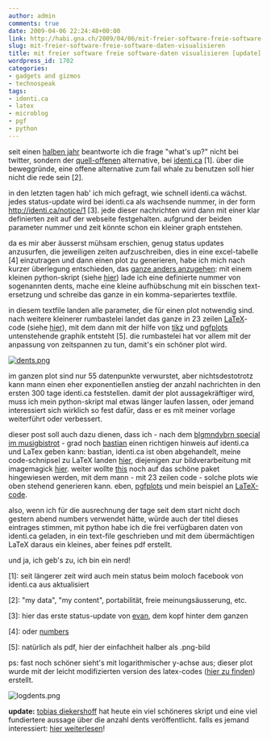 ```yaml
---
author: admin
comments: true
date: 2009-04-06 22:24:48+00:00
link: http://habi.gna.ch/2009/04/06/mit-freier-software-freie-software-daten-visualisieren/
slug: mit-freier-software-freie-software-daten-visualisieren
title: mit freier software freie software-daten visualisieren [update]
wordpress_id: 1702
categories:
- gadgets and gizmos
- technospeak
tags:
- identi.ca
- latex
- microblog
- pgf
- python
---
```


seit einen [halben jahr](http://identi.ca/notice/685038) beantworte ich die frage "what's up?" nicht bei twitter, sondern der [quell-offenen](http://laconi.ca/trac/) alternative, bei [identi.ca](http://identi.ca/) [1]. über die beweggründe, eine offene alternative zum fail whale zu benutzen soll hier nicht die rede sein [2].




in den letzten tagen hab' ich mich gefragt, wie schnell identi.ca wächst. jedes status-update wird bei identi.ca als wachsende nummer, in der form http://identi.ca/notice/1 [3]. jede dieser nachrichten wird dann mit einer klar definierten zeit auf der webseite festgehalten. aufgrund der beiden parameter nummer und zeit könnte schon ein kleiner graph entstehen.




da es mir aber äusserst mühsam erschien, genug status updates anzusurfen, die jeweiligen zeiten aufzuschreiben, dies in eine excel-tabelle [4] einzutragen und dann einen plot zu generieren, habe ich mich nach kurzer überlegung entschieden, das [ganze anders anzugehen](http://identi.ca/notice/3202500): mit einem kleinen python-skript (siehe [hier](http://habi.pastebin.com/f7f1dbbcf)) lade ich eine definierte nummer von sogenannten dents, mache eine kleine aufhübschung mit ein bisschen text-ersetzung und schreibe das ganze in ein komma-separiertes textfile.




in diesem textfile landen alle parameter, die für einen plot notwendig sind. nach weitere kleinerer rumbastelei landet das ganze in 23 zeilen [LaTeX](http://www.latex-project.org/)-code (siehe [hier](http://habi.pastebin.com/f4edf34d)), mit dem dann mit der hilfe von [tikz](http://sourceforge.net/projects/pgf/) und [pgfplots](http://pgfplots.sourceforge.net/) untenstehende graphik entsteht [5]. die rumbastelei hat vor allem mit der anpassung von zeitspannen zu tun, damit's ein schöner plot wird.





  [![dents.png](http://habi.gna.ch/wp-content/uploads/2009/04/dents.png)](http://habi.gna.ch/wp-content/uploads/2009/04/dents.png)[  
](http://habi.gna.ch/wp-content/uploads/2009/04/dents.png)





im ganzen plot sind nur 55 datenpunkte verwurstet, aber nichtsdestotrotz kann mann einen eher exponentiellen anstieg der anzahl nachrichten in den ersten 300 tage identi.ca feststellen. damit der plot aussagekräftiger wird, muss ich mein python-skript mal etwas länger laufen lassen, oder jemand interessiert sich wirklich so fest dafür, dass er es mit meiner vorlage weiterführt oder verbessert.

dieser post soll auch dazu dienen, dass ich - nach dem [blgmndybrn special im musigbistrot](http://blgmndybrn.ch/?p=39) - grad noch [bastian](http://blog.dasrecht.net/) einen richtigen hinweis auf identi.ca und LaTex geben kann: bastian, identi.ca ist oben abgehandelt, meine code-schnipsel zu LaTeX landen [hier](http://www.ana.unibe.ch/~haberthuer/latex), diejenigen zur bildverarbeitung mit imagemagick [hier](http://www.ana.unibe.ch/~haberthuer/imageprocessing/imagemagick). weiter wollte [this](http://www.borniert.com/) noch auf das schöne paket hingewiesen werden, mit dem mann - mit 23 zeilen code - solche plots wie oben stehend generieren kann. eben, [pgfplots](http://pgfplots.sourceforge.net/) und mein beispiel an [LaTeX-code](http://habi.pastebin.com/f4edf34d).  

also, wenn ich für die ausrechnung der tage seit dem start nicht doch gestern abend numbers verwendet hätte, würde auch der titel dieses eintrages stimmen, mit python habe ich die frei verfügbaren daten von identi.ca geladen, in ein text-file geschrieben und mit dem übermächtigen LaTeX daraus ein kleines, aber feines pdf erstellt.  

und ja, ich geb's zu, ich bin ein nerd!  



[1]: seit längerer zeit wird auch mein status beim moloch facebook von identi.ca aus aktualisiert




[2]: "my data", "my content", portabilität, freie meinungsäusserung, etc.




[3]: hier das erste status-update von [evan](http://evan.prodromou.name/), dem kopf hinter dem ganzen




[4]: oder [numbers](http://www.apple.com/iwork/numbers/)




[5]: natürlich als pdf, hier der einfachheit halber als .png-bild




ps: fast noch schöner sieht's mit logarithmischer y-achse aus; dieser plot wurde mit der leicht modifizierten version des latex-codes ([hier zu finden](http://habi.pastebin.com/f11baf1e3)) erstellt.




![logdents.png](http://habi.gna.ch/wp-content/uploads/2009/04/logdents.png)



**update:** [tobias diekershoff](http://tobias.diekershoff.homeunix.net/) hat heute ein viel schöneres skript und eine viel fundiertere aussage über die anzahl dents veröffentlicht. falls es jemand interessiert: [hier weiterlesen](http://tobias.diekershoff.homeunix.net/pivot/entry.php?id=75 )!

